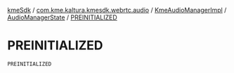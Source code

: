 [kmeSdk](../../../index.md) / [com.kme.kaltura.kmesdk.webrtc.audio](../../index.md) / [KmeAudioManagerImpl](../index.md) / [AudioManagerState](index.md) / [PREINITIALIZED](./-p-r-e-i-n-i-t-i-a-l-i-z-e-d.md)

# PREINITIALIZED

`PREINITIALIZED`